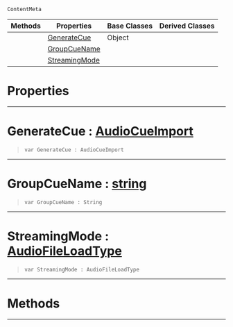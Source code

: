  `ContentMeta`

|Methods|Properties|Base Classes|Derived Classes|
|---|---|---|---|
| |[ GenerateCue](audiooptions.md#generatecue-zilch-engine)|Object| |
| |[ GroupCueName](audiooptions.md#groupcuename-zilch-engine)| | |
| |[ StreamingMode](audiooptions.md#streamingmode-zilch-engin)| | |


 #  Properties


---  
 #  GenerateCue : [AudioCueImport](../enum_reference.md#audiocueimport)

> 
> ```TS:Nada
> var GenerateCue : AudioCueImport


---  
 #  GroupCueName : [string](../nada_base_types/string.md)

> 
> ```TS:Nada
> var GroupCueName : String


---  
 #  StreamingMode : [AudioFileLoadType](../enum_reference.md#audiofileloadtype)

> 
> ```TS:Nada
> var StreamingMode : AudioFileLoadType


---  
 #  Methods


---  
 

 
